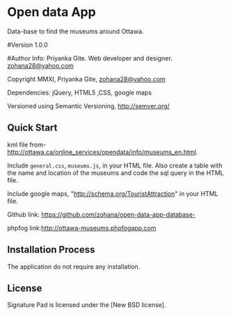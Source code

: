 

# Open data App
Data-base to find the museums around Ottawa.

#Version
1.0.0

#Author Info: 
Priyanka Gite. Web developer and designer.
zohana28@yahoo.com

Copyright MMXI, Priyanka Gite, <zohana28@yahoo.com>

Dependencies: jQuery, HTML5 ,CSS, google maps

Versioned using Semantic Versioning, <http://semver.org/>

## Quick Start
 kml file from-http://ottawa.ca/online_services/opendata/info/museums_en.html.

 Include `general.css`, `museums.js`, in your HTML file. Also create a table with the name and location of the museums and code the sql query in the HTML file.

 Include google maps, "http://schema.org/TouristAttraction" in your HTML file.

 Github link: <https://github.com/zohana/open-data-app-database->

 phpfog link:<http://ottawa-museums.phpfogapp.com>

## Installation Process
The application do not require any installation.



## License
Signature Pad is licensed under the [New BSD license].


